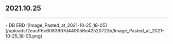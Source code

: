 

## 2021.10.25 
<hr>
 - DB ERD       
![Image_Pasted_at_2021-10-25_18-05](/uploads/2eacff6c6083997d449056e42520723b/Image_Pasted_at_2021-10-25_18-05.png)
